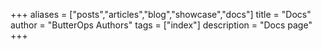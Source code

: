 +++
aliases = ["posts","articles","blog","showcase","docs"]
title = "Docs"
author = "ButterOps Authors"
tags = ["index"]
description = "Docs page"
+++